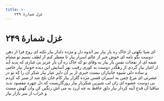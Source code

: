 ```yaml
---
title: >-
    غزل شمارهٔ ۲۴۹
---
```

# غزل شمارهٔ ۲۴۹

ای صبا نکهتی از خاک ره یار بیار
ببر اندوه دل و مژده دلدار بیار
نکته ای روح فزا از دهن دوست بگو
نامه ای خوش خبر از عالم اسرار بیار
تا معطر کنم از لطف نسیم تو مشام
شمه ای از نفحات نفس یار بیار
به وفای تو که خاک ره آن یار عزیز
بی غباری که پدید آید از اغیار بیار
گردی از رهگذر دوست به کوری رقیب
بهر آسایش این دیده خونبار بیار
خامی و ساده دلی شیوه جانبازان نیست
خبری از بر آن دلبر عیار بیار
شکر آن را که تو در عشرتی ای مرغ چمن
به اسیران قفس مژده گلزار بیار
کام جان تلخ شد از صبر که کردم بی دوست
عشوه ای زان لب شیرین شکربار بیار
روزگاریست که دل چهره مقصود ندید
ساقیا آن قدح آینه کردار بیار
دلق حافظ به چه ارزد به می اش رنگین کن
وان گهش مست و خراب از سر بازار بیار
